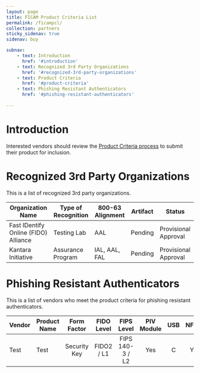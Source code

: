 ```yaml
---
layout: page
title: FICAM Product Criteria List
permalink: /ficampcl/
collection: partners
sticky_sidenav: true
sidenav: buy

subnav:
    - text: Introduction
      href: '#introduction'
    - text: Recognized 3rd Party Organizations
      href: '#recognized-3rd-party-organizations'
    - text: Product Criteria
      href: '#product-criteria'
    - text: Phishing Resistant Authenticators
      href: '#phishing-resistant-authenticators'
      
---
```


# Introduction

Interested vendors should review the [Product Criteria process]({{site.baseurl}}/ficampc/) to submit their product for inclusion.

# Recognized 3rd Party Organizations

This is a list of recognized 3rd party organizations.

| Organization Name | Type of Recognition | 800-63 Alignment | Artifact | Status | 
| ------ | ------ | -------- | ------ | ------- |
| Fast IDentify Online (FIDO) Alliance | Testing Lab | AAL | Pending | Provisional Approval |
| Kantara Initiative | Assurance Program | IAL, AAL, FAL | Pending | Provisional Approval |

# Phishing Resistant Authenticators

This is a list of vendors who meet the product criteria for phishing resistant authenticators.

| Vendor | Product Name | Form Factor |  FIDO Level | FIPS Level | PIV Module | USB | NFC | BT | AAGUID | Data Added |
| ------ | ------------ | :---------: | :---------: | :--------: | :--------: | :-: | :-: | :-: | :---: | :--------: |
| Test | Test | Security Key | FIDO2 / L1 | FIPS 140-3 / L2 | Yes | C | Y | Y | number | 01/01/2023|


